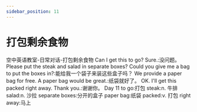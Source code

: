 ```yaml
---
sidebar_position: 11
---
```


# 打包剩余食物

<box paper="grid" pdf pic watermark
    backgroundColor="white"
    height="1600px"
    width="1200px">
    <box display="inline-block" padding="20px" width="75%">
        <box
            backgroundColor="#666"
            borderRadius="10px"
            color="#FDD834"
            border="2px solid black"
            fontSize="36px"
            marginBottom="20px"
            textAlign="center"
            verticalAlign="middle"
        >
            空中英语教室-日常对话-打包剩余食物
        </box>
        <bubble hint="我可以打包这个吗？">Can I get this <hl green>to go</hl>?</bubble>
        <bubble right>Sure.:没问题。</bubble>
        <bubble maxWidth="60%" hint="请你把牛排和沙拉分开盒子装。">
Please put the <hl yellow>steak</hl> and <hl green>salad</hl> in <hl yellow>separate boxes</hl>?
        </bubble>
        <bubble>Could you give me a bag to put the boxes in?:能给我一个袋子来装这些盒子吗？</bubble>
        <bubble right hint="我们免费提供一个纸袋。">
We provide a <hl green>paper bag</hl> for free.
        </bubble>
        <bubble>
A paper bag would be great.:纸袋就好了。
        </bubble>
        <bubble right hint="好的。我马上打包好这个。">
OK. I'll get this <hl yellow>packed</hl> <hl green>right away</hl>.
        </bubble>
        <bubble>Thank you.:谢谢你。</bubble>
    </box>
    <box
        borderLeft="3px dashed black"
        float="right"
        marginTop="100px"
        padding="20px"
        height="calc(100% - 100px)"
        width="25%"
    >
        <box
            background="#FDD834"
            borderRadius="10px"
            border="2px solid #666"
            color="black"
            fontSize="36px"
            padding="0 20px"
            position="absolute"
            top="-80px"
            textAlign="center"
            verticalAlign="middle"
        >Day 11</box>
<bln green>to go:打包</bln>
<bln yellow>steak:n. 牛排</bln>
<bln green>salad:n. 沙拉</bln>
<bln yellow>separate boxes:分开的盒子</bln>
<brn green>paper bag:纸袋</brn>
<brn yellow marginTop="70px">packed:v. 打包</brn>
<brn green>right away:马上</brn>
    </box>
</box>
